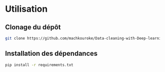 # Utilisation
## Clonage du dépôt
```bash
git clone https://github.com/machkouroke/Data-cleaning-with-Deep-learning.git
```

## Installation des dépendances
```bash
pip install -r requirements.txt
```